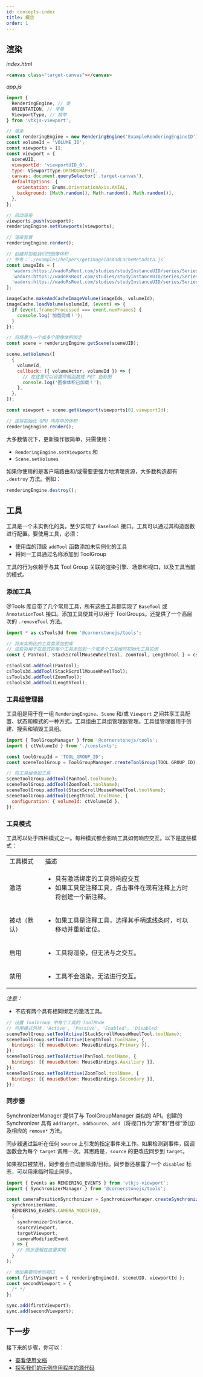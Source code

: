 ```yaml
---
id: concepts-index
title: 概念
order: 1
---
```

## 渲染

_index.html_

```html
<canvas class="target-canvas"></canvas>
```

_app.js_

```js
import {
  RenderingEngine, // 类
  ORIENTATION, // 常量
  ViewportType, // 枚举
} from 'vtkjs-viewport';

// 渲染
const renderingEngine = new RenderingEngine('ExampleRenderingEngineID');
const volumeId = 'VOLUME_ID';
const viewports = [];
const viewport = {
  sceneUID,
  viewportId: 'viewportUID_0',
  type: ViewportType.ORTHOGRAPHIC,
  canvas: document.querySelector('.target-canvas'),
  defaultOptions: {
    orientation: Enums.OrientationAxis.AXIAL,
    background: [Math.random(), Math.random(), Math.random()],
  },
};

// 启动渲染
viewports.push(viewport);
renderingEngine.setViewports(viewports);

// 渲染背景
renderingEngine.render();

// 创建并加载我们的图像体积
// 参考：`./examples/helpers/getImageIdsAndCacheMetadata.js`
const imageIds = [
  'wadors:https://wadoRsRoot.com/studies/studyInstanceUID/series/SeriesInstanceUID/instances/SOPInstanceUID/frames/1',
  'wadors:https://wadoRsRoot.com/studies/studyInstanceUID/series/SeriesInstanceUID/instances/SOPInstanceUID/frames/2',
  'wadors:https://wadoRsRoot.com/studies/studyInstanceUID/series/SeriesInstanceUID/instances/SOPInstanceUID/frames/3',
];

imageCache.makeAndCacheImageVolume(imageIds, volumeId);
imageCache.loadVolume(volumeId, (event) => {
  if (event.framesProcessed === event.numFrames) {
    console.log('加载完成！');
  }
});

// 将场景与一个或多个图像体积绑定
const scene = renderingEngine.getScene(sceneUID);

scene.setVolumes([
  {
    volumeId,
    callback: ({ volumeActor, volumeId }) => {
      // 在这里可以设置传输函数或 PET 色彩图
      console.log('图像体积已加载！');
    },
  },
]);

const viewport = scene.getViewport(viewports[0].viewportId);

// 这将初始化 GPU 内存中的体积
renderingEngine.render();
```

大多数情况下，更新操作很简单，只需使用：

- `RenderingEngine.setViewports` 和
- `Scene.setVolumes`

如果你使用的是客户端路由和/或需要更强力地清理资源，大多数构造都有 `.destroy` 方法。例如：

```js
renderingEngine.destroy();
```

## 工具

工具是一个未实例化的类，至少实现了 `BaseTool` 接口。工具可以通过其构造函数进行配置。要使用工具，必须：

- 使用库的顶级 `addTool` 函数添加未实例化的工具
- 将同一工具通过名称添加到 ToolGroup

工具的行为依赖于与其 Tool Group 关联的渲染引擎、场景和视口，以及工具当前的模式。

### 添加工具

@Tools 库自带了几个常用工具，所有这些工具都实现了 `BaseTool` 或 `AnnotationTool` 接口。添加工具使其可以用于 ToolGroups。还提供了一个高层次的 `.removeTool` 方法。

```js
import * as csTools3d from '@cornerstonejs/tools';

// 将未实例化的工具类添加到库
// 这些将用于在显式将每个工具添加到一个或多个工具组时初始化工具实例
const { PanTool, StackScrollMouseWheelTool, ZoomTool, LengthTool } = csTools3d;

csTools3d.addTool(PanTool);
csTools3d.addTool(StackScrollMouseWheelTool);
csTools3d.addTool(ZoomTool);
csTools3d.addTool(LengthTool);
```

### 工具组管理器

工具组是用于在一组 `RenderingEngine`、`Scene` 和/或 `Viewport` 之间共享工具配置、状态和模式的一种方式。工具组由工具组管理器管理。工具组管理器用于创建、搜索和销毁工具组。

```js
import { ToolGroupManager } from '@cornerstonejs/tools';
import { ctVolumeId } from './constants';

const toolGroupId = 'TOOL_GROUP_ID';
const sceneToolGroup = ToolGroupManager.createToolGroup(TOOL_GROUP_ID);

// 向工具组添加工具
sceneToolGroup.addTool(PanTool.toolName);
sceneToolGroup.addTool(ZoomTool.toolName);
sceneToolGroup.addTool(StackScrollMouseWheelTool.toolName);
sceneToolGroup.addTool(LengthTool.toolName, {
  configuration: { volumeId: ctVolumeId },
});
```

### 工具模式

工具可以处于四种模式之一。每种模式都会影响工具如何响应交互。以下是这些模式：

<table>
  <tr>
    <td>工具模式</td>
    <td>描述</td>
  </tr>
  <tr>
    <td>激活</td>
    <td>
      <ul>
        <li>具有激活绑定的工具将响应交互</li>
        <li>如果工具是注释工具，点击事件在现有注释上方时将创建一个新注释。</li>
      </ul>
    </td>
  </tr>
  <tr>
    <td>被动（默认）</td>
    <td>
      <ul>
        <li>如果工具是注释工具，选择其手柄或线条时，可以移动并重新定位。</li>
      </ul>
    </td>
  </tr>
  <tr>
    <td>启用</td>
    <td>
      <ul>
        <li>工具将渲染，但无法与之交互。</li>
      </ul>
    </td>
  </tr>
  <tr>
    <td>禁用</td>
    <td>
      <ul>
        <li>工具不会渲染，无法进行交互。</li>
      </ul>
    </td>
  </tr>
</table>

_注意：_

- 不应有两个具有相同绑定的激活工具。

```js
// 设置 ToolGroup 中每个工具的 ToolMode
// 可用模式包括：'Active', 'Passive', 'Enabled', 'Disabled'
sceneToolGroup.setToolActive(StackScrollMouseWheelTool.toolName);
sceneToolGroup.setToolActive(LengthTool.toolName, {
  bindings: [{ mouseButton: MouseBindings.Primary }],
});
sceneToolGroup.setToolActive(PanTool.toolName, {
  bindings: [{ mouseButton: MouseBindings.Auxiliary }],
});
sceneToolGroup.setToolActive(ZoomTool.toolName, {
  bindings: [{ mouseButton: MouseBindings.Secondary }],
});
```

### 同步器

SynchronizerManager 提供了与 ToolGroupManager 类似的 API。创建的 Synchronizer 具有 `addTarget`、`addSource`、`add`（将视口作为“源”和“目标”添加）及相应的 `remove*` 方法。

同步器通过监听在任何 `source` 上引发的指定事件来工作。如果检测到事件，回调函数会为每个 `target` 调用一次。其思路是，`source` 的更改应同步到 `target`。

如果视口被禁用，同步器会自动删除源/目标。同步器还暴露了一个 `disabled` 标志，可以用来临时阻止同步。

```js
import { Events as RENDERING_EVENTS } from 'vtkjs-viewport';
import { SynchronizerManager } from '@cornerstonejs/tools';

const cameraPositionSyncrhonizer = SynchronizerManager.createSynchronizer(
  synchronizerName,
  RENDERING_EVENTS.CAMERA_MODIFIED,
  (
    synchronizerInstance,
    sourceViewport,
    targetViewport,
    cameraModifiedEvent
  ) => {
    // 同步逻辑在这里实现
  }
);

// 添加需要同步的视口
const firstViewport = { renderingEngineId, sceneUID, viewportId };
const secondViewport = {
  /* */
};

sync.add(firstViewport);
sync.add(secondViewport);
```

## 下一步

接下来的步骤，你可以：

- [查看使用文档](/docs/2-getting-started/index.md)
- [探索我们的示例应用程序的源代码](https://github.com/cornerstonejs/cornerstone3D)
